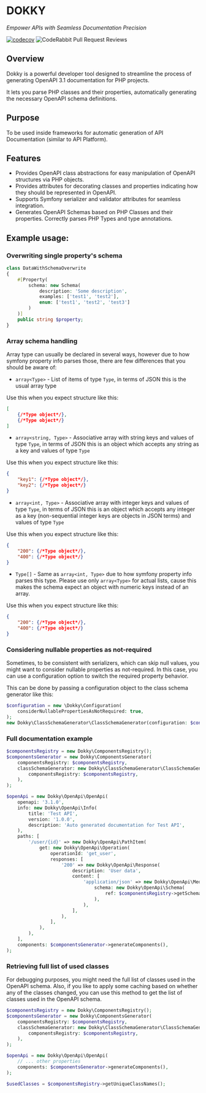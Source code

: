 # DOKKY

*Empower APIs with Seamless Documentation Precision*

[![codecov](https://codecov.io/github/vuryss/dokky/branch/master/graph/badge.svg?token=XXj2PesW0g)](https://codecov.io/github/vuryss/dokky)
![CodeRabbit Pull Request Reviews](https://img.shields.io/coderabbit/prs/github/vuryss/dokky?utm_source=oss&utm_medium=github&utm_campaign=vuryss%2Fdokky&labelColor=171717&color=FF570A&link=https%3A%2F%2Fcoderabbit.ai&label=CodeRabbit+Reviews)

## Overview

Dokky is a powerful developer tool designed to streamline the process of generating OpenAPI 3.1 documentation for PHP projects.

It lets you parse PHP classes and their properties, automatically generating the necessary OpenAPI schema definitions.

## Purpose

To be used inside frameworks for automatic generation of API Documentation (similar to API Platform).

## Features

- Provides OpenAPI class abstractions for easy manipulation of OpenAPI structures via PHP objects.
- Provides attributes for decorating classes and properties indicating how they should be represented in OpenAPI.
- Supports Symfony serializer and validator attributes for seamless integration.
- Generates OpenAPI Schemas based on PHP Classes and their properties. Correctly parses PHP Types and type annotations.

## Example usage:

### Overwriting single property's schema

```php
class DataWithSchemaOverwrite
{
    #[Property(
        schema: new Schema(
            description: 'Some description',
            examples: ['test1', 'test2'],
            enum: ['test1', 'test2', 'test3']
        )
    )]
    public string $property;
}
```

### Array schema handling

Array type can usually be declared in several ways, however due to how symfony property info parses those, there are few
differences that you should be aware of:

- `array<Type>` - List of items of type `Type`, in terms of JSON this is the usual array type

Use this when you expect structure like this:
```json
[
    {/*Type object*/},
    {/*Type object*/}
]
```

- `array<string, Type>` - Associative array with string keys and values of type `Type`, in terms of JSON this is an object
  which accepts any string as a key and values of type `Type`

Use this when you expect structure like this:
```json
{
    "key1": {/*Type object*/},
    "key2": {/*Type object*/}
}
```

- `array<int, Type>` - Associative array with integer keys and values of type `Type`, in terms of JSON this is an object
  which accepts any integer as a key (non-sequential integer keys are objects in JSON terms) and values of type `Type`

Use this when you expect structure like this:
```json
{
    "200": {/*Type object*/},
    "400": {/*Type object*/}
}
```

- `Type[]` - Same as `array<int, Type>` due to how symfony property info parses this type. Please use only `array<Type>`
  for actual lists, cause this makes the schema expect an object with numeric keys instead of an array.

Use this when you expect structure like this:
```json
{
    "200": {/*Type object*/},
    "400": {/*Type object*/}
}
```

### Considering nullable properties as not-required

Sometimes, to be consistent with serializers, which can skip null values, you might want to consider nullable properties
as not-required. In this case, you can use a configuration option to switch the required property behavior.

This can be done by passing a configuration object to the class schema generator like this:

```php
$configuration = new \Dokky\Configuration(
    considerNullablePropertiesAsNotRequired: true,
);
new Dokky\ClassSchemaGenerator\ClassSchemaGenerator(configuration: $configuration)
```


### Full documentation example
```php
$componentsRegistry = new Dokky\ComponentsRegistry();
$componentsGenerator = new Dokky\ComponentsGenerator(
    componentsRegistry: $componentsRegistry,
    classSchemaGenerator: new Dokky\ClassSchemaGenerator\ClassSchemaGenerator(
        componentsRegistry: $componentsRegistry,
    ),
);

$openApi = new Dokky\OpenApi\OpenApi(
    openapi: '3.1.0',
    info: new Dokky\OpenApi\Info(
        title: 'Test API',
        version: '1.0.0',
        description: 'Auto generated documentation for Test API',
    ),
    paths: [
        '/user/{id}' => new Dokky\OpenApi\PathItem(
            get: new Dokky\OpenApi\Operation(
                operationId: 'get_user',
                responses: [
                    '200' => new Dokky\OpenApi\Response(
                        description: 'User data',
                        content: [
                            'application/json' => new Dokky\OpenApi\MediaType(
                                schema: new Dokky\OpenApi\Schema(
                                    ref: $componentsRegistry->getSchemaReference(User::class),
                                ),
                            ),
                        ],
                    ),
                ],
            ),
        ),
    ],
    components: $componentsGenerator->generateComponents(),
);
```

### Retrieving full list of used classes

For debugging purposes, you might need the full list of classes used in the OpenAPI schema.
Also, if you like to apply some caching based on whether any of the classes changed, you can use this method to get the
list of classes used in the OpenAPI schema.

```php
$componentsRegistry = new Dokky\ComponentsRegistry();
$componentsGenerator = new Dokky\ComponentsGenerator(
    componentsRegistry: $componentsRegistry,
    classSchemaGenerator: new Dokky\ClassSchemaGenerator\ClassSchemaGenerator(
        componentsRegistry: $componentsRegistry,
    ),
);

$openApi = new Dokky\OpenApi\OpenApi(
    // ... other properties
    components: $componentsGenerator->generateComponents(),
);

$usedClasses = $componentsRegistry->getUniqueClassNames();
```
